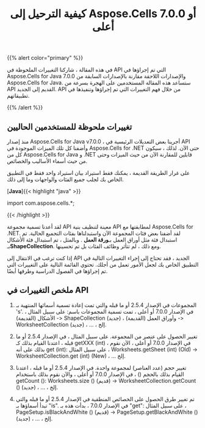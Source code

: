 ﻿---
title: كيفية الترحيل إلى Aspose.Cells 7.0.0 أو أعلى
type: docs
weight: 10
url: /ar/java/how-to-migrate-to-aspose-cells-7-0-0-or-higher/
---
{{% alert color="primary" %}}

في هذه المقالة ، شاركنا التغييرات الملحوظة في API التي تم إجراؤها في Aspose.Cells for Java 7.0.0 والإصدارات اللاحقة مقارنة بالإصدارات السابقة من Aspose.Cells for Java. ستساعد هذه المقالة المستخدمين على الهجرة بسرعة من API القديم إلى الجديد. API من خلال فهم التغييرات التي تم إجراؤها وتنفيذها في تطبيقاتهم.

{{% /alert %}}

## **تغييرات ملحوظة للمستخدمين الحاليين**

منذ إصدار Aspose.Cells for Java v7.0.0 ، أجرينا بعض التعديلات الرئيسية في API وأضفنا كل تلك الميزات الموجودة في Aspose.Cells for .NET حتى الآن. لذلك ، سيكون كل من Aspose.Cells for Java و .NET قابلين للمقارنة الآن من حيث الميزات وحتى من حيث أسماء الأساليب والخصائص.

على غرار الطريقة القديمة ، يمكنك فقط استيراد بيان استيراد واحد فقط في التطبيق الخاص بك لجلب جميع الفئات والواجهات وما إلى ذلك.

[**Java**]{{< highlight "java" >}}

 import com.aspose.cells.*;

{{< /highlight >}}

لقد أعدنا تسمية مجموعة API معينة لتنظيف بنية API لمطابقتها مع Aspose.Cells for .NET. لقد أضفنا بعض فئات المجموعة الآن واستبدلناها بفئات التجميع الحالية. تم استبدال فئة مثل أوراق العمل بـ**ورقة العمل** . وبالمثل ، تم استبدال فئة الأشكال بـ**ShapeCollection**. ومع ذلك ، لم تتأثر وظائف الفئات بل تم تحسينها.

إذا كنت ترغب في الانتقال إلى API الجديد ، فقد تحتاج إلى إجراء التغييرات التالية في التطبيق الخاص بك لجعل الأمور تعمل من أجلك. تحتوي القائمة التالية على التغييرات التي تم إجراؤها في الفصول الدراسية وطرقها أيضًا.

## **ملخص التغييرات في API**

1) المجموعات في الإصدار 2.5.4 أو ما قبله والتي تمت إعادة تسمية أسمائها المنتهية بـ 's'. في الإصدار 7.0.0 أو أعلى ، تمت تسمية المجموعات باسم:
على سبيل المثال ، الأشكال (القديمة) -> ShapeCollection (جديد) ، وأوراق العمل (القديمة) -> WorksheetCollection (جديد) ، ... ، إلخ.

2) تغيير الحصول على عنصر من المجموعة. على سبيل المثال ، في الإصدار 2.5.4 أو ما قبله ، اعتدنا القيام بذلك كـ getXXX (int) ، في الإصدار 7.0.0 أو أعلى ، الآن نقوم بذلك على أنه get (int):
على سبيل المثال ، Worksheets.getSheet (int) (Old) -> WorksheetCollection.get (int) (New) ، ... إلخ.

3) تغيير حجم (عدد العناصر) لمجموعة واحدة. في الإصدار 2.5.4 أو ما قبله ، اعتدنا القيام بذلك بالحجم () ، في الإصدار 7.0.0 أو أعلى ، والآن نقوم بذلك باستخدام getCount ():
Worksheets.size () (قديم) -> WorksheetCollection.getCount () (جديد) ، ... ، إلخ.

4) تم تغيير طرق الحصول على الخصائص المنطقية في الإصدار 2.5.4 أو ما قبله والتي تبدأ أسماؤها بـ "is". في الإصدار 7.0.0 ، بدأت هذه بـ "get":
على سبيل المثال ، PageSetup.isBlackAndWhite () (قديم) -> PageSetup.getBlackAndWhite () (جديد) ، ... ، إلخ.
